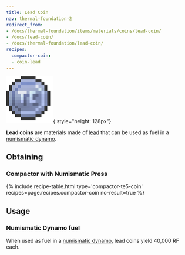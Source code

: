 ```yaml
---
title: Lead Coin
nav: thermal-foundation-2
redirect_from:
- /docs/thermal-foundation/items/materials/coins/lead-coin/
- /docs/lead-coin/
- /docs/thermal-foundation/lead-coin/
recipes:
  compactor-coin:
  - coin-lead
---
```


![Lead coin](/assets/images/thermal-foundation-2/coin-lead.png){:style="height: 128px"}


**Lead coins** are materials made of [lead](/docs/thermal-foundation-2/lead-ingot/) that can be used
as fuel in a [numismatic dynamo](/docs/thermal-expansion-5/numismatic-dynamo/).


Obtaining
---------

### Compactor with Numismatic Press
{% include recipe-table.html type='compactor-te5-coin' recipes=page.recipes.compactor-coin no-result=true %}


Usage
-----

### Numismatic Dynamo fuel
When used as fuel in a [numismatic dynamo](/docs/thermal-expansion-5/numismatic-dynamo/), lead coins
yield 40,000 RF each.
